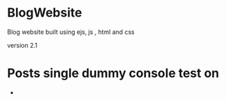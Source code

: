 # BlogWebsite
Blog website built using ejs, js , html and css


version 2.1

# Posts single dummy console test on
- 